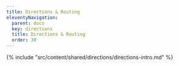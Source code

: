 ```yaml
---
title: Directions & Routing
eleventyNavigation:
  parent: docs
  key: directions
  title: Directions & Routing
  order: 30
---
```


{% include "src/content/shared/directions/directions-intro.md" %}
